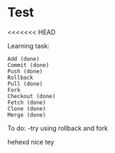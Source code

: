 # Test
<<<<<<< HEAD

Learning task:

    Add (done)
    Commit (done)
    Push (done)
    Rollback
    Pull (done)
    Fork
    Checkout (done)
    Fetch (done)
    Clone (done)
    Merge (done)
    
To do: 
    -try using rollback and fork


hehexd nice tey